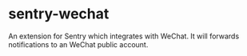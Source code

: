 sentry-wechat
=============

An extension for Sentry which integrates with WeChat. It will forwards
notifications to an WeChat public account.
